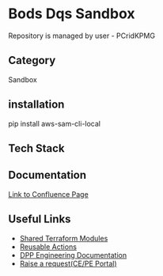 
# Bods Dqs Sandbox

Repository is managed by user - PCridKPMG

## Category

Sandbox

## installation
pip install aws-sam-cli-local  

## Tech Stack

[//]: # "Tech Stack used in this Project. Eg: Python, Terraform, etc"


## Documentation

[Link to Confluence Page](https://kpmgengineering.atlassian.net/wiki/spaces)


## Useful Links
 - [Shared Terraform Modules](https://github.com/search?q=topic%3Ashared-module+topic%3Aterraform-module+org%3AKPMG-UK+&type=repositories)
 - [Reusable Actions](https://github.com/KPMG-UK/pcoe-eng-github-actions-library)
 - [DPP Engineering Documentation](https://kpmgengineering.atlassian.net/wiki/spaces/DPPENG/overview?homepageId=352288946)
 - [Raise a request(CE/PE Portal)](https://kpmgengineering.atlassian.net/servicedesk/customer/portal/1/group/-1)


